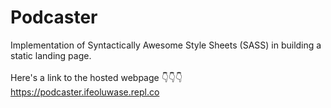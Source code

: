 # Podcaster
Implementation of Syntactically Awesome Style Sheets (SASS) in building a static landing page.
</br>
</br>
Here's a link to the hosted webpage 👇👇👇
</br>
https://podcaster.ifeoluwase.repl.co
